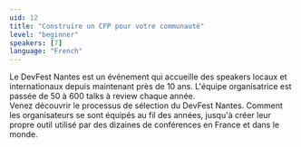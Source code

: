 ```yaml
---
uid: 12
title: "Construire un CFP pour votre communauté"
level: "beginner"
speakers: [7]
language: "French"
---
```


Le DevFest Nantes est un événement qui accueille des speakers locaux et internationaux depuis maintenant près de 10 ans. L'équipe organisatrice est passée de 50 à 600 talks à review chaque année.  
Venez découvrir le processus de sélection du DevFest Nantes. Comment les organisateurs se sont équipés au fil des années, jusqu'à créer leur propre outil utilisé par des dizaines de conférences en France et dans le monde.